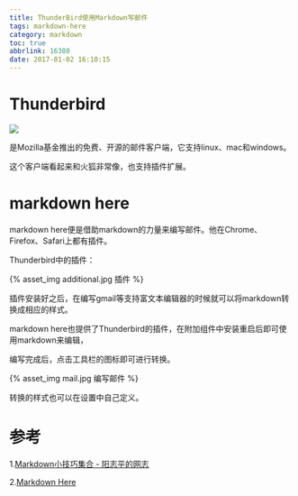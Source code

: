 ```yaml
---
title: ThunderBird使用Markdown写邮件
tags: markdown-here
category: markdown
toc: true
abbrlink: 16380
date: 2017-01-02 16:10:15
---
```



# Thunderbird

![](https://www.mozilla.org/media/img/thunderbird/landing/wordmark.3b0e03fa56f1.png)

是Mozilla基金推出的免费、开源的邮件客户端，它支持linux、mac和windows。

这个客户端看起来和火狐非常像，也支持插件扩展。

# markdown here

markdown here便是借助markdown的力量来编写邮件。他在Chrome、Firefox、Safari上都有插件。

Thunderbird中的插件：

{% asset_img additional.jpg  插件 %}

插件安装好之后，在编写gmail等支持富文本编辑器的时候就可以将markdown转换成相应的样式。

markdown here也提供了Thunderbird的插件，在附加组件中安装重启后即可使用markdown来编辑，

编写完成后，点击工具栏的图标即可进行转换。

{% asset_img mail.jpg 编写邮件 %}

转换的样式也可以在设置中自己定义。

# 参考

1.[Markdown小技巧集合 - 阳志平的网志](http://www.yangzhiping.com/tech/markdown-tips.html)

2.[Markdown Here](http://markdown-here.com/)
